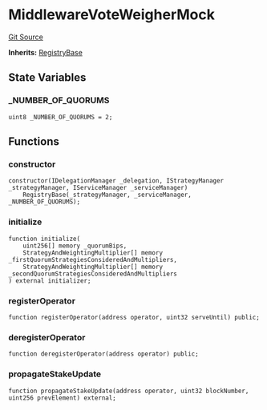 # MiddlewareVoteWeigherMock
[Git Source](https://github.com/bowenli86/eigenlayer-contracts/blob/0800603ae0e71de6487dd628cace5380fa364f74/src/test/mocks/MiddlewareVoteWeigherMock.sol)

**Inherits:**
[RegistryBase](/src/contracts/middleware/RegistryBase.sol/abstract.RegistryBase.md)


## State Variables
### _NUMBER_OF_QUORUMS

```solidity
uint8 _NUMBER_OF_QUORUMS = 2;
```


## Functions
### constructor


```solidity
constructor(IDelegationManager _delegation, IStrategyManager _strategyManager, IServiceManager _serviceManager)
    RegistryBase(_strategyManager, _serviceManager, _NUMBER_OF_QUORUMS);
```

### initialize


```solidity
function initialize(
    uint256[] memory _quorumBips,
    StrategyAndWeightingMultiplier[] memory _firstQuorumStrategiesConsideredAndMultipliers,
    StrategyAndWeightingMultiplier[] memory _secondQuorumStrategiesConsideredAndMultipliers
) external initializer;
```

### registerOperator


```solidity
function registerOperator(address operator, uint32 serveUntil) public;
```

### deregisterOperator


```solidity
function deregisterOperator(address operator) public;
```

### propagateStakeUpdate


```solidity
function propagateStakeUpdate(address operator, uint32 blockNumber, uint256 prevElement) external;
```

